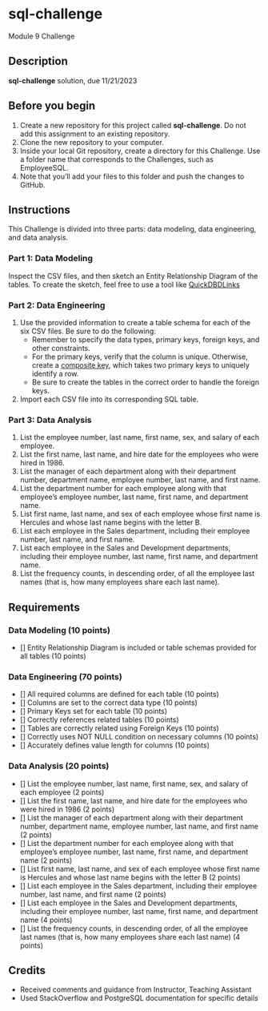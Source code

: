 # sql-challenge
Module 9 Challenge


## Description 
**sql-challenge** solution, due 11/21/2023


## Before you begin 
1. Create a new repository for this project called **sql-challenge**. Do not add this assignment to an existing repository.
2. Clone the new repository to your computer.
3. Inside your local Git repository, create a directory for this Challenge. Use a folder name that corresponds to the Challenges, such as EmployeeSQL.
4. Note that you’ll add your files to this folder and push the changes to GitHub.


## Instructions 
This Challenge is divided into three parts: data modeling, data engineering, and data analysis.

### Part 1: Data Modeling
Inspect the CSV files, and then sketch an Entity Relationship Diagram of the tables. 
To create the sketch, feel free to use a tool like [QuickDBDLinks](http://www.quickdatabasediagrams.com/)

### Part 2: Data Engineering
1. Use the provided information to create a table schema for each of the six CSV files. Be sure to do the following:
    * Remember to specify the data types, primary keys, foreign keys, and other constraints.
	* For the primary keys, verify that the column is unique. Otherwise, create a [composite key](https://en.wikipedia.org/wiki/Compound_key), which takes two primary keys to uniquely identify a row.
	* Be sure to create the tables in the correct order to handle the foreign keys.
2. Import each CSV file into its corresponding SQL table.

### Part 3: Data Analysis
1. List the employee number, last name, first name, sex, and salary of each employee.
2. List the first name, last name, and hire date for the employees who were hired in 1986.
3. List the manager of each department along with their department number, department name, employee number, last name, and first name.
4. List the department number for each employee along with that employee’s employee number, last name, first name, and department name.
5. List first name, last name, and sex of each employee whose first name is Hercules and whose last name begins with the letter B.
6. List each employee in the Sales department, including their employee number, last name, and first name.
7. List each employee in the Sales and Development departments, including their employee number, last name, first name, and department name.
8. List the frequency counts, in descending order, of all the employee last names (that is, how many employees share each last name).


## Requirements 

### Data Modeling (10 points)
- [] Entity Relationship Diagram is included or table schemas provided for all tables (10 points)

### Data Engineering (70 points)
- [] All required columns are defined for each table (10 points)
- [] Columns are set to the correct data type (10 points)
- [] Primary Keys set for each table (10 points)
- [] Correctly references related tables (10 points)
- [] Tables are correctly related using Foreign Keys (10 points)
- [] Correctly uses NOT NULL condition on necessary columns (10 points)
- [] Accurately defines value length for columns (10 points)

### Data Analysis (20 points)
- [] List the employee number, last name, first name, sex, and salary of each employee (2 points)
- [] List the first name, last name, and hire date for the employees who were hired in 1986 (2 points)
- [] List the manager of each department along with their department number, department name, employee number, last name, and first name (2 points) 
- [] List the department number for each employee along with that employee’s employee number, last name, first name, and department name (2 points) 
- [] List first name, last name, and sex of each employee whose first name is Hercules and whose last name begins with the letter B (2 points) 
- [] List each employee in the Sales department, including their employee number, last name, and first name (2 points) 
- [] List each employee in the Sales and Development departments, including their employee number, last name, first name, and department name (4 points) 
- [] List the frequency counts, in descending order, of all the employee last names (that is, how many employees share each last name) (4 points) 


## Credits 
* Received comments and guidance from Instructor, Teaching Assistant 
* Used StackOverflow and PostgreSQL documentation for specific details
